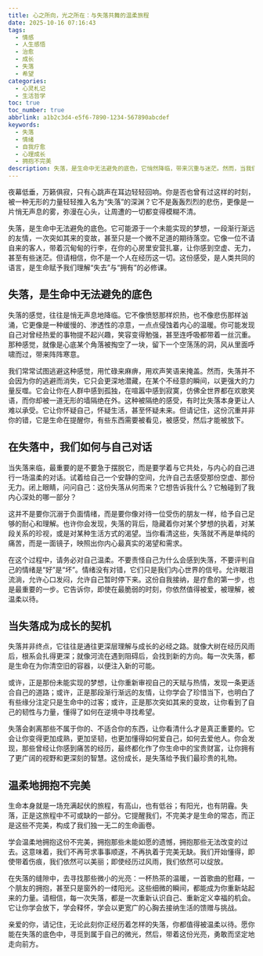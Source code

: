 ```yaml
---
title: 心之所向，光之所在：与失落共舞的温柔旅程
date: 2025-10-16 07:16:43
tags:
  - 情感
  - 人生感悟
  - 治愈
  - 成长
  - 失落
  - 希望
categories:
  - 心灵札记
  - 生活哲学
toc: true
toc_number: true
abbrlink: a1b2c3d4-e5f6-7890-1234-567890abcdef
keywords:
  - 失落
  - 情绪
  - 自我疗愈
  - 心理成长
  - 拥抱不完美
description: 失落，是生命中无法避免的底色，它悄然降临，带来沉重与迷茫。然而，当我们学会温柔地拥抱这份不完美，与内心深处的自己对话，失落便不再是终点，而是通往更深层理解与成长的契机。这篇文章将带你走过失落的幽谷，寻觅微光，重拾前行的勇气与力量。
---
```


夜幕低垂，万籁俱寂，只有心跳声在耳边轻轻回响。你是否也曾有过这样的时刻，被一种无形的力量轻轻推入名为“失落”的深渊？它不是轰轰烈烈的悲伤，更像是一片悄无声息的雾，弥漫在心头，让周遭的一切都变得模糊不清。

失落，是生命中无法避免的底色。它可能源于一个未能实现的梦想，一段渐行渐远的友情，一次突如其来的变故，甚至只是一个微不足道的期待落空。它像一位不请自来的客人，带着沉甸甸的行李，在你的心房里安营扎寨，让你感到空虚、无力，甚至有些迷茫。但请相信，你不是一个人在经历这一切。这份感受，是人类共同的语言，是生命赋予我们理解“失去”与“拥有”的必修课。

## 失落，是生命中无法避免的底色

失落的感觉，往往是悄无声息地降临。它不像愤怒那样炽热，也不像悲伤那样汹涌，它更像是一种缓慢的、渗透性的凉意，一点点侵蚀着内心的温暖。你可能发现自己对曾经热爱的事物提不起兴趣，笑容变得勉强，甚至连呼吸都带着一丝沉重。那种感觉，就像是心底某个角落被掏空了一块，留下一个空荡荡的洞，风从里面呼啸而过，带来阵阵寒意。

我们常常试图逃避这种感觉，用忙碌来麻痹，用欢声笑语来掩盖。然而，失落并不会因为你的逃避而消失，它只会更深地潜藏，在某个不经意的瞬间，以更强大的力量反噬。它会让你在人群中感到孤独，在喧嚣中感到寂寞，仿佛全世界都在欢歌笑语，而你却被一道无形的墙隔绝在外。这种被隔绝的感受，有时比失落本身更让人难以承受。它让你怀疑自己，怀疑生活，甚至怀疑未来。但请记住，这份沉重并非你的错，它是生命在提醒你，有些东西需要被看见，被感受，然后才能被放下。

## 在失落中，我们如何与自己对话

当失落来临，最重要的是不要急于摆脱它，而是要学着与它共处，与内心的自己进行一场温柔的对话。试着给自己一个安静的空间，允许自己去感受那份空虚、那份无力。闭上眼睛，问问自己：这份失落从何而来？它想告诉我什么？它触碰到了我内心深处的哪一部分？

这并不是要你沉溺于负面情绪，而是要你像对待一位受伤的朋友一样，给予自己足够的耐心和理解。也许你会发现，失落的背后，隐藏着你对某个梦想的执着，对某段关系的珍视，或是对某种生活方式的渴望。当你看清这些，失落就不再是单纯的痛苦，而是一面镜子，映照出你内心最真实的渴望和需求。

在这个过程中，请务必对自己温柔。不要责怪自己为什么会感到失落，不要评判自己的情绪是“好”是“坏”。情绪没有对错，它们只是我们内心世界的信号。允许眼泪流淌，允许心口发闷，允许自己暂时停下来。这份自我接纳，是疗愈的第一步，也是最重要的一步。它告诉你，即使在最脆弱的时刻，你依然值得被爱，被理解，被温柔以待。

## 当失落成为成长的契机

失落并非终点，它往往是通往更深层理解与成长的必经之路。就像大树在经历风雨后，根系会扎得更深；就像河流在遇到阻碍后，会找到新的方向。每一次失落，都是生命在为你清空旧的容器，以便注入新的可能。

或许，正是那份未能实现的梦想，让你重新审视自己的天赋与热情，发现一条更适合自己的道路；或许，正是那段渐行渐远的友情，让你学会了珍惜当下，也明白了有些缘分注定只是生命中的过客；或许，正是那次突如其来的变故，让你看到了自己的韧性与力量，懂得了如何在逆境中寻找希望。

失落会剥离那些不属于你的、不适合你的东西，让你看清什么才是真正重要的。它会让你变得更加成熟，更加坚韧，也更加懂得如何爱自己，如何去爱他人。你会发现，那些曾经让你感到痛苦的经历，最终都化作了你生命中的宝贵财富，让你拥有了更广阔的视野和更深刻的智慧。这份成长，是失落给予我们最珍贵的礼物。

## 温柔地拥抱不完美

生命本身就是一场充满起伏的旅程，有高山，也有低谷；有阳光，也有阴霾。失落，正是这旅程中不可或缺的一部分。它提醒我们，不完美才是生命的常态，而正是这些不完美，构成了我们独一无二的生命画卷。

学会温柔地拥抱这份不完美，拥抱那些未能如愿的遗憾，拥抱那些无法改变的过去。这意味着，我们不再苛求事事顺遂，不再执着于完美无缺。我们开始懂得，即使带着伤痕，我们依然可以美丽；即使经历过风雨，我们依然可以绽放。

在失落的缝隙中，去寻找那些微小的光亮：一杯热茶的温暖，一首歌曲的慰藉，一个朋友的拥抱，甚至只是窗外的一缕阳光。这些细微的瞬间，都能成为你重新站起来的力量。请相信，每一次失落，都是一次重新认识自己、重新定义幸福的机会。它让你学会放下，学会释怀，学会以更宽广的心胸去接纳生活的馈赠与挑战。

亲爱的你，请记住，无论此刻你正经历着怎样的失落，你都值得被温柔以待。愿你能在失落的底色中，寻觅到属于自己的微光，然后，带着这份光亮，勇敢而坚定地走向前方。